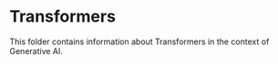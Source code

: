 # Transformers

This folder contains information about Transformers in the context of Generative AI.